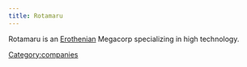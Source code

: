```yaml
---
title: Rotamaru
---
```

Rotamaru is an [Erothenian](Erothena "wikilink") Megacorp specializing
in high technology.

[Category:companies](Category:companies "wikilink")